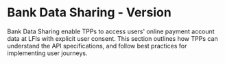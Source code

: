 # Bank Data Sharing - Version <Version />

Bank Data Sharing enable TPPs to access users' online payment account data at LFIs with explicit user consent. This section outlines how TPPs can understand the API specifications, and follow best practices for implementing user journeys.


<ConfluenceLinks group='bank-data' />